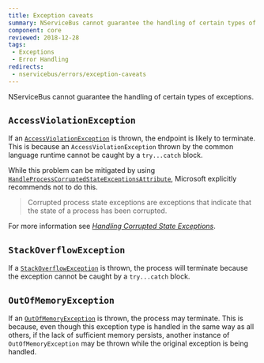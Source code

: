```yaml
---
title: Exception caveats
summary: NServiceBus cannot guarantee the handling of certain types of exceptions.
component: core
reviewed: 2018-12-28
tags:
 - Exceptions
 - Error Handling
redirects:
 - nservicebus/errors/exception-caveats
---
```


NServiceBus cannot guarantee the handling of certain types of exceptions.


## `AccessViolationException`

If an [`AccessViolationException`](https://docs.microsoft.com/en-us/dotnet/api/system.accessviolationexception) is thrown, the endpoint is likely to terminate. This is because an `AccessViolationException` thrown by the common language runtime cannot be caught by a `try...catch` block.

While this problem can be mitigated by using [`HandleProcessCorruptedStateExceptionsAttribute`](https://msdn.microsoft.com/en-us/library/system.runtime.exceptionservices.handleprocesscorruptedstateexceptionsattribute.aspx), Microsoft explicitly recommends not to do this.

> Corrupted process state exceptions are exceptions that indicate that the state of a process has been corrupted.

For more information see [_Handling Corrupted State Exceptions_](https://msdn.microsoft.com/en-us/magazine/dd419661.aspx#id0070035).


## `StackOverflowException`

If a [`StackOverflowException`](https://msdn.microsoft.com/en-us/library/system.stackoverflowexception.aspx) is thrown, the process will terminate because the exception cannot be caught by a `try...catch` block.


## `OutOfMemoryException`

If an [`OutOfMemoryException`](https://msdn.microsoft.com/en-us/library/system.outofmemoryexception.aspx) is thrown, the process may terminate. This is because, even though this exception type is handled in the same way as all others, if the lack of sufficient memory persists, another instance of `OutOfMemoryException` may be thrown while the original exception is being handled.
